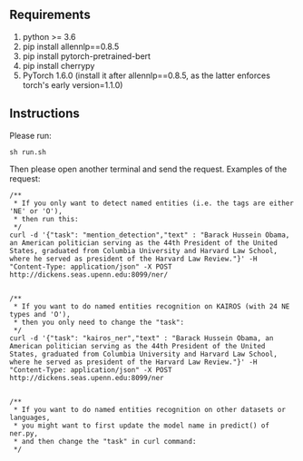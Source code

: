 ## Requirements
1. python >= 3.6
2. pip install allennlp==0.8.5
3. pip install pytorch-pretrained-bert
4. pip install cherrypy
5. PyTorch 1.6.0 (install it after allennlp==0.8.5, as the latter enforces torch's early version=1.1.0)

## Instructions
Please run:
```
sh run.sh
```
Then please open another terminal and send the request. Examples of the request:
```
/**
 * If you only want to detect named entities (i.e. the tags are either 'NE' or 'O'),
 * then run this:
 */
curl -d '{"task": "mention_detection","text" : "Barack Hussein Obama, an American politician serving as the 44th President of the United States, graduated from Columbia University and Harvard Law School, where he served as president of the Harvard Law Review."}' -H "Content-Type: application/json" -X POST http://dickens.seas.upenn.edu:8099/ner/


/**
 * If you want to do named entities recognition on KAIROS (with 24 NE types and 'O'),
 * then you only need to change the "task":
 */
curl -d '{"task": "kairos_ner","text" : "Barack Hussein Obama, an American politician serving as the 44th President of the United States, graduated from Columbia University and Harvard Law School, where he served as president of the Harvard Law Review."}' -H "Content-Type: application/json" -X POST http://dickens.seas.upenn.edu:8099/ner


/**
 * If you want to do named entities recognition on other datasets or languages,
 * you might want to first update the model name in predict() of ner.py,
 * and then change the "task" in curl command:
 */
```
